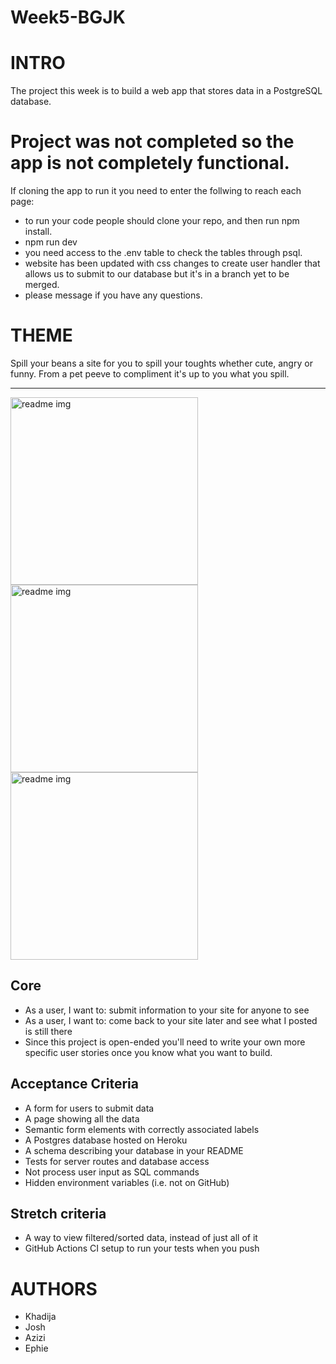 # Week5-BGJK
# INTRO
The project this week is to build a web app that stores data in a PostgreSQL database.

# Project was not completed so the app is not completely functional.

If cloning the app to run it you need to enter the follwing to reach each page:
- to run your code people should clone your repo, and then run npm install.
- npm run dev 
- you need access to the .env table to check the tables through psql. 
- website has been updated with css changes to create user handler that allows us to submit to our database but it's in a branch yet to be merged.
- please message if you have any questions. 


# THEME
Spill your beans a site for you to spill your toughts whether cute, angry or funny. From a pet peeve to compliment it's up to you what you spill. 

----

<img src='https://user-images.githubusercontent.com/60614102/90199227-02e74800-ddcc-11ea-9cc6-33b0924e66e8.png' width='300' height='300' title='readme img'>
<img src='https://user-images.githubusercontent.com/60614102/90199241-0d094680-ddcc-11ea-9d0a-e82204e33074.png' width='300' height='300' title='readme img'>
<img src='https://user-images.githubusercontent.com/60614102/89587364-65bf6900-d839-11ea-80e4-e311c2a0604f.png' width='300' height='300' title='readme img'>


## Core
- As a user, I want to: submit information to your site for anyone to see
- As a user, I want to: come back to your site later and see what I posted is still there
- Since this project is open-ended you'll need to write your own more specific user stories once you know what you want to build.

## Acceptance Criteria
- A form for users to submit data
- A page showing all the data
- Semantic form elements with correctly associated labels
- A Postgres database hosted on Heroku
- A schema describing your database in your README
- Tests for server routes and database access
- Not process user input as SQL commands
- Hidden environment variables (i.e. not on GitHub)

## Stretch criteria
- A way to view filtered/sorted data, instead of just all of it
- GitHub Actions CI setup to run your tests when you push

# AUTHORS
- Khadija 
- Josh
- Azizi 
- Ephie 
